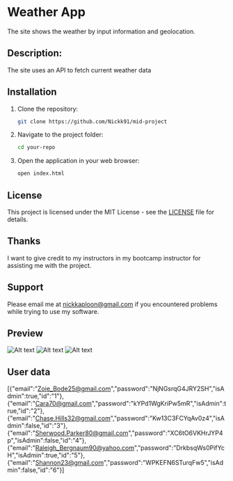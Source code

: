 # Weather App

The site shows the weather by input information and geolocation.

## Description:

The site uses an API to fetch current weather data

## Installation

1. Clone the repository:

   ```bash
   git clone https://github.com/Nickk91/mid-project
   ```

2. Navigate to the project folder:

   ```bash
   cd your-repo
   ```

3. Open the application in your web browser:

   ```bash
   open index.html
   ```

## License

This project is licensed under the MIT License - see the [LICENSE](LICENSE) file for details.

## Thanks

I want to give credit to my instructors in my bootcamp instructor for assisting me with the project.

## Support

Please email me at nickkaploon@gmail.com if you encountered problems while trying to use my software.

## Preview

![Alt text](/preview-of-my-page/image.png)
![Alt text](/preview-of-my-page//image-2.png)
![Alt text](/preview-of-my-page//image-3.png)

## User data

[{"email":"Zoie_Bode25@gmail.com","password":"NjNGsrqG4JRY2SH","isAdmin":true,"id":"1"},{"email":"Cara70@gmail.com","password":"kYPd1WgKriPw5mR","isAdmin":true,"id":"2"},{"email":"Chase.Hills32@gmail.com","password":"Kw13C3FCYqAv0z4","isAdmin":false,"id":"3"},{"email":"Sherwood.Parker80@gmail.com","password":"XC6tO6VKHrJYP4p","isAdmin":false,"id":"4"},{"email":"Raleigh_Bergnaum90@yahoo.com","password":"DrkbsqWs0PifYcH","isAdmin":true,"id":"5"},{"email":"Shannon23@gmail.com","password":"WPKEFN6STurqFw5","isAdmin":false,"id":"6"}]
